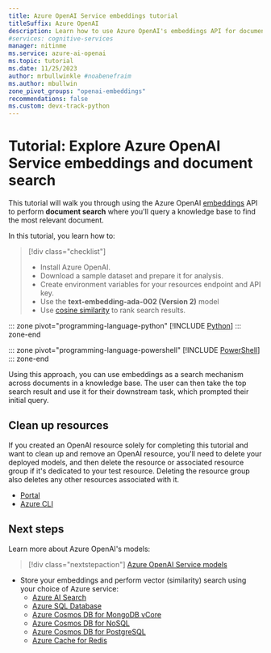 ```yaml
---
title: Azure OpenAI Service embeddings tutorial
titleSuffix: Azure OpenAI
description: Learn how to use Azure OpenAI's embeddings API for document search with the BillSum dataset
#services: cognitive-services
manager: nitinme
ms.service: azure-ai-openai
ms.topic: tutorial
ms.date: 11/25/2023
author: mrbullwinkle #noabenefraim
ms.author: mbullwin
zone_pivot_groups: "openai-embeddings"
recommendations: false
ms.custom: devx-track-python
---
```


# Tutorial: Explore Azure OpenAI Service embeddings and document search

This tutorial will walk you through using the Azure OpenAI [embeddings](../concepts/understand-embeddings.md) API to perform **document search** where you'll query a knowledge base to find the most relevant document.

In this tutorial, you learn how to:

> [!div class="checklist"]
> * Install Azure OpenAI.
> * Download a sample dataset and prepare it for analysis.
> * Create environment variables for your resources endpoint and API key.
> * Use the **text-embedding-ada-002 (Version 2)** model
> * Use [cosine similarity](../concepts/understand-embeddings.md) to rank search results.
 
::: zone pivot="programming-language-python"
[!INCLUDE [Python](../includes/embeddings-python.md)]
::: zone-end

::: zone pivot="programming-language-powershell"
[!INCLUDE [PowerShell](../includes/embeddings-powershell.md)]
::: zone-end

Using this approach, you can use embeddings as a search mechanism across documents in a knowledge base. The user can then take the top search result and use it for their downstream task, which prompted their initial query.

## Clean up resources

If you created an OpenAI resource solely for completing this tutorial and want to clean up and remove an OpenAI resource, you'll need to delete your deployed models, and then delete the resource or associated resource group if it's dedicated to your test resource. Deleting the resource group also deletes any other resources associated with it.

- [Portal](../../multi-service-resource.md?pivots=azportal#clean-up-resources)
- [Azure CLI](../../multi-service-resource.md?pivots=azcli#clean-up-resources)

## Next steps

Learn more about Azure OpenAI's models:
> [!div class="nextstepaction"]
> [Azure OpenAI Service models](../concepts/models.md)
* Store your embeddings and perform vector (similarity) search using your choice of Azure service:
  * [Azure AI Search](../../../search/vector-search-overview.md)
  * [Azure SQL Database](/azure/azure-sql/database/ai-artificial-intelligence-intelligent-applications?view=azuresql&preserve-view=true#vector-search)
  * [Azure Cosmos DB for MongoDB vCore](../../../cosmos-db/mongodb/vcore/vector-search.md)
  * [Azure Cosmos DB for NoSQL](../../../cosmos-db/vector-search.md)
  * [Azure Cosmos DB for PostgreSQL](../../../cosmos-db/postgresql/howto-use-pgvector.md)
  * [Azure Cache for Redis](../../../azure-cache-for-redis/cache-tutorial-vector-similarity.md)
